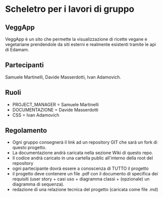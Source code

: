 # Scheletro per i lavori di gruppo

## VeggApp

VeggApp è un sito che permette la visualizzazione di ricette vegane e vegetariane prendendole da siti esterni e realmente esistenti tramite le api di Edamam.

## Partecipanti
Samuele Martinelli, Davide Masserdotti, Ivan Adamovich.

## Ruoli

* PROJECT_MANAGER = Samuele Martinelli
* DOCUMENTAZIONE = Davide Masserdotti
* CSS = Ivan Adamovich

## Regolamento
* Ogni gruppo consegnerà il link ad un repository GIT che sarà un fork di questo progetto.
* La documentazione andrà caricata nella sezione Wiki di questo repo.
* Il codice andrà caricato in una cartella public all'interno della root del repository
* ogni partecipante dovrà essere a conoscenza di TUTTO il progetto
* il progetto deve contenere un file .pdf con il documento di specifica dei requisiti (user story + casi uso + diagramma classi + (opzionale) un diagramma di sequenza).
* redazione di una relazione tecnica del progetto (caricata come file .md)
